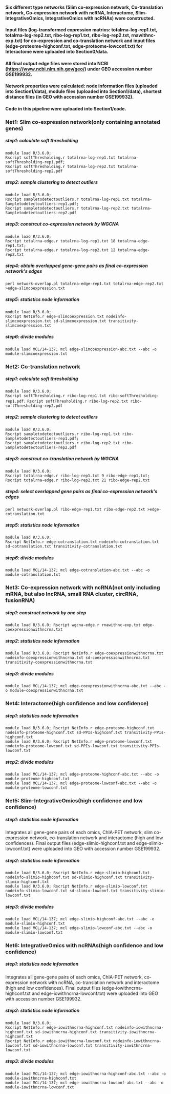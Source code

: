 #### Six different type networks (Slim co-expression network, Co-translation network, Co-expression network with ncRNA, Interactome, Slim-IntegrativeOmics, IntegrativeOmics with ncRNAs) were constructed.  
#### Input files (log-transformed expression matrixs: totalrna-log-rep1.txt, totalrna-log-rep2.txt, ribo-log-rep1.txt, ribo-log-rep2.txt, rnawithnc-exp.txt) for co-expression and co-translation network and input files (edge-proteome-highconf.txt, edge-proteome-lowconf.txt) for Interactome were uploaded into Section0/data. 
#### All final output edge files were stored into NCBI (https://www.ncbi.nlm.nih.gov/geo/) under GEO accession number GSE199932.  
#### Network properties were calculated: node information files (uploaded into Section1/data), module files (uploaded into Section1/data), shortest distance files (in GEO with accession number GSE199932).  
#### Code in this pipeline were uploaded into Section1/code.
### Net1: Slim co-expression network(only containing annotated genes)  
##### step1: calculate soft thresholding  
`module load R/3.6.0;`  
`Rscript softThresholding.r totalrna-log-rep1.txt totalrna-softThresholding-rep1.pdf;`  
`Rscript softThresholding.r totalrna-log-rep2.txt totalrna-softThresholding-rep2.pdf`    
##### step2: sample clustering to detect outliers
`module load R/3.6.0;`  
`Rscript sampletodetectoutliers.r totalrna-log-rep1.txt totalrna-Sampletodetectoutliers-rep1.pdf;`  
`Rscript sampletodetectoutliers.r totalrna-log-rep2.txt totalrna-Sampletodetectoutliers-rep2.pdf`  
##### step3: constrcut co-expression network by WGCNA
`module load R/3.6.0;`  
`Rscript totalrna-edge.r totalrna-log-rep1.txt 18 totalrna-edge-rep1.txt;`  
`Rscript totalrna-edge.r totalrna-log-rep2.txt 12 totalrna-edge-rep2.txt`  
##### step4: obtain overlapped gene-gene pairs as final co-expression network's edges  
`perl network-overlap.pl totalrna-edge-rep1.txt totalrna-edge-rep2.txt >edge-slimcoexpression.txt`   
##### step5: statistics node information
`module load R/3.6.0;`  
`Rscript NetInfo.r edge-slimcoexpression.txt nodeinfo-slimcoexpression.txt sd-slimcoexpression.txt transitivity-slimcoexpression.txt`
##### step6: divide modules
`module load MCL/14-137; mcl edge-slimcoexpression-abc.txt --abc -o module-slimcoexpression.txt`

### Net2: Co-translation network  
##### step1: calculate soft thresholding  
`module load R/3.6.0;`  
`Rscript softThresholding.r ribo-log-rep1.txt ribo-softThresholding-rep1.pdf;` 
`Rscript softThresholding.r ribo-log-rep2.txt ribo-softThresholding-rep2.pdf`  

##### step2: sample clustering to detect outliers
`module load R/3.6.0;`  
`Rscript sampletodetectoutliers.r ribo-log-rep1.txt ribo-Sampletodetectoutliers-rep1.pdf;`  
`Rscript sampletodetectoutliers.r ribo-log-rep2.txt ribo-Sampletodetectoutliers-rep2.pdf`  

##### step3: constrcut co-translation network by WGCNA
`module load R/3.6.0;`  
`Rscript totalrna-edge.r ribo-log-rep1.txt 9 ribo-edge-rep1.txt;`  
`Rscript totalrna-edge.r ribo-log-rep2.txt 21 ribo-edge-rep2.txt` 

##### step4: select overlapped gene pairs as final co-expression network's edges  
`perl network-overlap.pl ribo-edge-rep1.txt ribo-edge-rep2.txt >edge-cotranslation.txt`   
##### step5: statistics node information
`module load R/3.6.0;`  
`Rscript NetInfo.r edge-cotranslation.txt nodeinfo-cotranslation.txt sd-cotranslation.txt transitivity-cotranslation.txt` 
##### step6: divide modules
`module load MCL/14-137; mcl edge-cotranslation-abc.txt --abc -o module-cotranslation.txt`

### Net3: Co-expression network with ncRNA(not only including mRNA, but also lncRNA, small RNA cluster, circRNA, fusionRNA) 
##### step1: construct network by one step
`module load R/3.6.0; Rscript wgcna-edge.r rnawithnc-exp.txt edge-coexpressionwithncrna.txt`  
##### step2: statistics node information
`module load R/3.6.0; Rscript NetInfo.r edge-coexpressionwithncrna.txt nodeinfo-coexpressionwithncrna.txt sd-coexpressionwithncrna.txt transitivity-coexpressionwithncrna.txt`
##### step3: divide modules
`module load MCL/14-137; mcl edge-coexpressionwithncrna-abc.txt --abc -o module-coexpressionwithncrna.txt`

### Net4: Interactome(high confidence and low confidence)  
##### step1: statistics node information
`module load R/3.6.0; Rscript NetInfo.r edge-proteome-highconf.txt nodeinfo-proteome-highconf.txt sd-PPIs-highconf.txt transitivity-PPIs-highconf.txt`  
`module load R/3.6.0; Rscript NetInfo.r edge-proteome-lowconf.txt nodeinfo-proteome-lowconf.txt sd-PPIs-lowconf.txt transitivity-PPIs-lowconf.txt`  
##### step2: divide modules
`module load MCL/14-137; mcl edge-proteome-highconf-abc.txt --abc -o module-proteome-highconf.txt`  
`module load MCL/14-137; mcl edge-proteome-lowconf-abc.txt --abc -o module-proteome-lowconf.txt`  

### Net5: Slim-IntegrativeOmics(high confidence and low confidence)  
##### step1: statistics node information  
Integrates all gene-gene pairs of each omics, ChIA-PET network, slim co-expression network, co-translation network and interactome (high and low confidences). Final output files (edge-slimio-highconf.txt and edge-slimio-lowconf.txt) were uploaded into GEO with accession number GSE199932.
##### step2: statistics node information
`module load R/3.6.0; Rscript NetInfo.r edge-slimio-highconf.txt nodeinfo-slimio-highconf.txt sd-slimio-highconf.txt transitivity-slimio-highconf.txt`  
`module load R/3.6.0; Rscript NetInfo.r edge-slimio-lowconf.txt nodeinfo-slimio-lowconf.txt sd-slimio-lowconf.txt transitivity-slimio-lowconf.txt`  
##### step3: divide modules
`module load MCL/14-137; mcl edge-slimio-highconf-abc.txt --abc -o module-slimio-highconf.txt`  
`module load MCL/14-137; mcl edge-slimio-lowconf-abc.txt --abc -o module-slimio-lowconf.txt`  

### Net6: IntegrativeOmics with ncRNAs(high confidence and low confidence)  
##### step1: statistics node information  
Integrates all gene-gene pairs of each omics, ChIA-PET network, co-expression network with ncRNA, co-translation network and interactome (high and low confidences). Final output files (edge-iowithncrna-highconf.txt and edge-iowithncrna-lowconf.txt) were uploaded into GEO with accession number GSE199932.
##### step2: statistics node information
`module load R/3.6.0;`  
`Rscript NetInfo.r edge-iowithncrna-highconf.txt nodeinfo-iowithncrna-highconf.txt sd-iowithncrna-highconf.txt transitivity-iowithncrna-highconf.txt`  
`Rscript NetInfo.r edge-iowithncrna-lowconf.txt nodeinfo-iowithncrna-lowconf.txt sd-iowithncrna-lowconf.txt transitivity-iowithncrna-lowconf.txt` 
##### step3: divide modules
`module load MCL/14-137; mcl edge-iowithncrna-highconf-abc.txt --abc -o module-iowithncrna-highconf.txt`  
`module load MCL/14-137; mcl edge-iowithncrna-lowconf-abc.txt --abc -o module-iowithncrna-lowconf.txt`  
